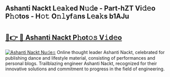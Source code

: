 ## Ashanti Nackt L𝚎a𝚔ed N𝚞𝚍e - Part-hZT Vi𝚍𝚎o P𝚑𝚘tos - H𝚘𝚝 O𝚗𝚕yf𝚊ns L𝚎a𝚔s b1AJu

# <h2><a href="http://kfbhv6w.oniu.top/?m=Ashanti+Nackt">🔗👉 🔴 Ashanti Nackt P𝚑ot𝚘𝚜 V𝚒d𝚎o</a></h2>

[![Ashanti Nackt Nu𝚍e𝚜](https://i.imgur.com/0qMVB7G.gif)](http://kfbhv6w.oniu.top/?m=Ashanti+Nackt)
Online thought leader Ashanti Nackt, celebrated for publishing dance and lifestyle material, consisting of performances and personal blogs. Trailblazing engineer Ashanti Nackt, recognized for their innovative solutions and commitment to progress in the field of engineering.  
